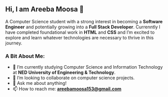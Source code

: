 ## Hi, I am Areeba Moosa 👋

A Computer Science student with a strong interest in becoming a **Software Engineer** and potentially growing into a **Full Stack Developer**. Currenntly I have completed foundational work in **HTML** and **CSS** and I’m excited to explore and learn whatever technologies are necessary to thrive in this journey.

### A Bit About Me: 

- 🌱 I’m currently studying Computer Science and Information Technology at **NED University of Engineering & Technology**.  
- 👯 I’m looking to collaborate on computer science projects.  
- 💬 Ask me about anything!  
- 📫 How to reach me: **areebamoosa153@gmail.com**  



